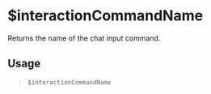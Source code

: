 # $interactionCommandName
Returns the name of the chat input command.
## Usage
> `$interactionCommandName`
